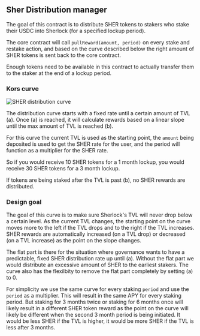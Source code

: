 ## Sher Distribution manager

The goal of this contract is to distribute SHER tokens to stakers who stake their USDC into Sherlock (for a specified lockup period).

The core contract will call `pullReward(amount, period)` on every stake and restake action, and based on the curve described below the right amount of SHER tokens is sent back to the core contract.

Enough tokens need to be available in this contract to actually transfer them to the staker at the end of a lockup period.

### Kors curve

![SHER distribution curve](https://i.imgur.com/KjNsV6H.png)

The distribution curve starts with a fixed rate until a certain amount of TVL (a). Once (a) is reached, it will calculate rewards based on a linear slope until the max amount of TVL is reached (b).

For this curve the current TVL is used as the starting point, the `amount` being deposited is used to get the SHER rate for the user, and the period will function as a multiplier for the SHER rate.

So if you would receive 10 SHER tokens for a 1 month lockup, you would receive 30 SHER tokens for a 3 month lockup.

If tokens are being staked after the TVL is past (b), no SHER rewards are distributed.

### Design goal

The goal of this curve is to make sure Sherlock's TVL will never drop below a certain level. As the current TVL changes, the starting point on the curve moves more to the left if the TVL drops and to the right if the TVL increases. SHER rewards are automatically increased (on a TVL drop) or decreased (on a TVL increase) as the point on the slope changes.

The flat part is there for the situation where governance wants to have a predictable, fixed SHER distribution rate up until (a). Without the flat part we would distribute an excessive amount of SHER to the earliest stakers. The curve also has the flexilbity to remove the flat part completely by setting (a) to 0.

For simplicity we use the same curve for every staking `period` and use the `period` as a multiplier. This will result in the same APY for every staking period. But staking for 3 months twice or staking for 6 months once will likely result in a different SHER token reward as the point on the curve will likely be different when the second 3 month period is being initiated. It would be less SHER if the TVL is higher, it would be more SHER if the TVL is less after 3 months.
